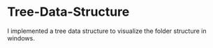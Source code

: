 # Tree-Data-Structure
I implemented a tree data structure to visualize the folder structure in windows.
